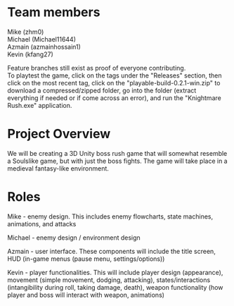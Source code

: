 # Team members
Mike (zhm0)  
Michael (Michael11644)  
Azmain (azmainhossain1)  
Kevin (kfang27)  

Feature branches still exist as proof of everyone contributing.  
To playtest the game, click on the tags under the "Releases" section, then click on the most recent tag, click on the "playable-build-0.2.1-win.zip" to download a compressed/zipped folder, go into the folder (extract everything if needed or if come across an error), and run the "Knightmare Rush.exe" application.  

# Project Overview
We will be creating a 3D Unity boss rush game that will somewhat resemble a Soulslike game, but with just the boss fights. The game will take place in a medieval fantasy-like environment. 

# Roles
Mike - enemy design. This includes enemy flowcharts, state machines, animations, and attacks   

Michael - enemy design / environment design  
  
Azmain - user interface. These components will include the title screen, HUD (in-game menus (pause menu, settings/options))  
  
Kevin - player functionalities. This will include player design (appearance), movement (simple movement, dodging, attacking), states/interactions (intangibility during roll, taking damage, death), weapon functionality (how player and boss will interact with weapon, animations)  
